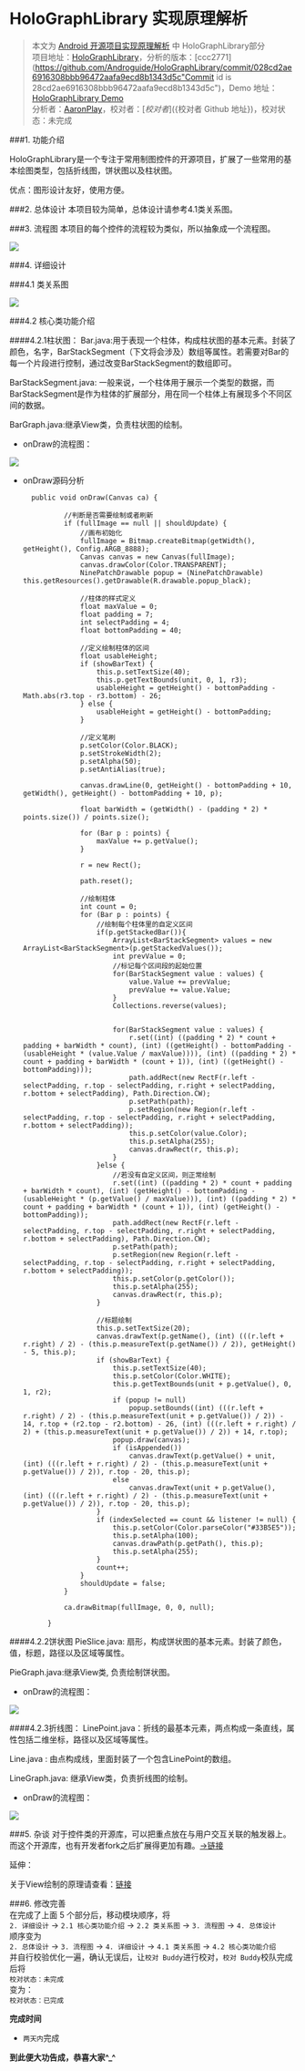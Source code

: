 HoloGraphLibrary 实现原理解析
====================================
> 本文为 [Android 开源项目实现原理解析](https://github.com/android-cn/android-open-project-analysis) 中 HoloGraphLibrary部分  
> 项目地址：[HoloGraphLibrary](https://github.com/Androguide/HoloGraphLibrary)，分析的版本：[ccc2771](https://github.com/Androguide/HoloGraphLibrary/commit/028cd2ae6916308bbb96472aafa9ecd8b1343d5c"Commit id is 28cd2ae6916308bbb96472aafa9ecd8b1343d5c")，Demo 地址：[HoloGraphLibrary Demo](https://github.com/android-cn/android-open-project-demo/tree/master/holo-graph-library-demo)    
> 分析者：[AaronPlay](https://github.com/AaronPlay)，校对者：[${校对者}](${校对者 Github 地址})，校对状态：未完成   


###1. 功能介绍  
 
HoloGraphLibrary是一个专注于常用制图控件的开源项目，扩展了一些常用的基本绘图类型，包括折线图，饼状图以及柱状图。

优点：图形设计友好，使用方便。

###2. 总体设计
本项目较为简单，总体设计请参考4.1类关系图。 

###3. 流程图
本项目的每个控件的流程较为类似，所以抽象成一个流程图。

![](image/holographflow.png)

###4. 详细设计

###4.1 类关系图
 
![](image/uml.png)


###4.2 核心类功能介绍
 
####4.2.1柱状图：
Bar.java:用于表现一个柱体，构成柱状图的基本元素。封装了颜色，名字，BarStackSegment（下文将会涉及）数组等属性。若需要对Bar的每一个片段进行控制，通过改变BarStackSegment的数组即可。

BarStackSegment.java:  一般来说，一个柱体用于展示一个类型的数据，而BarStackSegment是作为柱体的扩展部分，用在同一个柱体上有展现多个不同区间的数据。

BarGraph.java:继承View类，负责柱状图的绘制。

- onDraw的流程图：

![](image/bargraphflow.png)

- onDraw源码分析
    
        public void onDraw(Canvas ca) {
        
                //判断是否需要绘制或者刷新
                if (fullImage == null || shouldUpdate) {
                    //画布初始化
                    fullImage = Bitmap.createBitmap(getWidth(), getHeight(), Config.ARGB_8888);
                    Canvas canvas = new Canvas(fullImage);
                    canvas.drawColor(Color.TRANSPARENT);
                    NinePatchDrawable popup = (NinePatchDrawable) this.getResources().getDrawable(R.drawable.popup_black);
        
                    //柱体的样式定义
                    float maxValue = 0;
                    float padding = 7;
                    int selectPadding = 4;
                    float bottomPadding = 40;
        
                    //定义绘制柱体的区间
                    float usableHeight;
                    if (showBarText) {
                        this.p.setTextSize(40);
                        this.p.getTextBounds(unit, 0, 1, r3);
                        usableHeight = getHeight() - bottomPadding - Math.abs(r3.top - r3.bottom) - 26;
                    } else {
                        usableHeight = getHeight() - bottomPadding;
                    }
        
                    //定义笔刷
                    p.setColor(Color.BLACK);
                    p.setStrokeWidth(2);
                    p.setAlpha(50);
                    p.setAntiAlias(true);
        
                    canvas.drawLine(0, getHeight() - bottomPadding + 10, getWidth(), getHeight() - bottomPadding + 10, p);
        
                    float barWidth = (getWidth() - (padding * 2) * points.size()) / points.size();
        
                    for (Bar p : points) {
                        maxValue += p.getValue();
                    }
        
                    r = new Rect();
        
                    path.reset();
        
                    //绘制柱体
                    int count = 0;
                    for (Bar p : points) {
                        //绘制每个柱体里的自定义区间
                        if(p.getStackedBar()){
                            ArrayList<BarStackSegment> values = new ArrayList<BarStackSegment>(p.getStackedValues());
                            int prevValue = 0;
                            //标记每个区间段的起始位置
                            for(BarStackSegment value : values) {
                                value.Value += prevValue;
                                prevValue += value.Value;
                            }
                            Collections.reverse(values);
        
        
                            for(BarStackSegment value : values) {
                                r.set((int) ((padding * 2) * count + padding + barWidth * count), (int) ((getHeight() - bottomPadding - (usableHeight * (value.Value / maxValue)))), (int) ((padding * 2) * count + padding + barWidth * (count + 1)), (int) ((getHeight() - bottomPadding)));
                                path.addRect(new RectF(r.left - selectPadding, r.top - selectPadding, r.right + selectPadding, r.bottom + selectPadding), Path.Direction.CW);
                                p.setPath(path);
                                p.setRegion(new Region(r.left - selectPadding, r.top - selectPadding, r.right + selectPadding, r.bottom + selectPadding));
                                this.p.setColor(value.Color);
                                this.p.setAlpha(255);
                                canvas.drawRect(r, this.p);
                            }
                        }else {
                            //若没有自定义区间，则正常绘制
                            r.set((int) ((padding * 2) * count + padding + barWidth * count), (int) (getHeight() - bottomPadding - (usableHeight * (p.getValue() / maxValue))), (int) ((padding * 2) * count + padding + barWidth * (count + 1)), (int) (getHeight() - bottomPadding));
                            path.addRect(new RectF(r.left - selectPadding, r.top - selectPadding, r.right + selectPadding, r.bottom + selectPadding), Path.Direction.CW);
                            p.setPath(path);
                            p.setRegion(new Region(r.left - selectPadding, r.top - selectPadding, r.right + selectPadding, r.bottom + selectPadding));
                            this.p.setColor(p.getColor());
                            this.p.setAlpha(255);
                            canvas.drawRect(r, this.p);
                        }
        
                        //标题绘制
                        this.p.setTextSize(20);
                        canvas.drawText(p.getName(), (int) (((r.left + r.right) / 2) - (this.p.measureText(p.getName()) / 2)), getHeight() - 5, this.p);
                        if (showBarText) {
                            this.p.setTextSize(40);
                            this.p.setColor(Color.WHITE);
                            this.p.getTextBounds(unit + p.getValue(), 0, 1, r2);
                            if (popup != null)
                                popup.setBounds((int) (((r.left + r.right) / 2) - (this.p.measureText(unit + p.getValue()) / 2)) - 14, r.top + (r2.top - r2.bottom) - 26, (int) (((r.left + r.right) / 2) + (this.p.measureText(unit + p.getValue()) / 2)) + 14, r.top);
                            popup.draw(canvas);
                            if (isAppended())
                                canvas.drawText(p.getValue() + unit, (int) (((r.left + r.right) / 2) - (this.p.measureText(unit + p.getValue()) / 2)), r.top - 20, this.p);
                            else
                                canvas.drawText(unit + p.getValue(), (int) (((r.left + r.right) / 2) - (this.p.measureText(unit + p.getValue()) / 2)), r.top - 20, this.p);
                        }
                        if (indexSelected == count && listener != null) {
                            this.p.setColor(Color.parseColor("#33B5E5"));
                            this.p.setAlpha(100);
                            canvas.drawPath(p.getPath(), this.p);
                            this.p.setAlpha(255);
                        }
                        count++;
                    }
                    shouldUpdate = false;
                }
        
                ca.drawBitmap(fullImage, 0, 0, null);
        
            }    

####4.2.2饼状图
PieSlice.java: 扇形，构成饼状图的基本元素。封装了颜色，值，标题，路径以及区域等属性。

PieGraph.java:继承View类, 负责绘制饼状图。

- onDraw的流程图：

![](image/piegraphflow.png)

####4.2.3折线图：
LinePoint.java：折线的最基本元素，两点构成一条直线，属性包括二维坐标，路径以及区域等属性。

Line.java : 由点构成线，里面封装了一个包含LinePoint的数组。

LineGraph.java: 继承View类，负责折线图的绘制。

- onDraw的流程图：

![](image/linegraphflow.png)



###5. 杂谈
对于控件类的开源库，可以把重点放在与用户交互关联的触发器上。而这个开源库，也有开发者fork之后扩展得更加有趣。[->链接](https://bitbucket.org/danielnadeau/holographlibrary)

延伸：

关于View绘制的原理请查看：[链接](../tech/viewdrawflow.md)


###6. 修改完善  
在完成了上面 5 个部分后，移动模块顺序，将  
`2. 详细设计` -> `2.1 核心类功能介绍` -> `2.2 类关系图` -> `3. 流程图` -> `4. 总体设计`  
顺序变为  
`2. 总体设计` -> `3. 流程图` -> `4. 详细设计` -> `4.1 类关系图` -> `4.2 核心类功能介绍`  
并自行校验优化一遍，确认无误后，让`校对 Buddy`进行校对，`校对 Buddy`校队完成后将  
`校对状态：未完成`  
变为：  
`校对状态：已完成`  

**完成时间**  
- `两天内`完成  

**到此便大功告成，恭喜大家^_^**  
